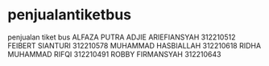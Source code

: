 # penjualantiketbus
penjualan tiket bus
ALFAZA PUTRA ADJIE ARIEFIANSYAH 	  312210512
FEIBERT SIANTURI			              312210578
MUHAMMAD HASBIALLAH		              312210618
RIDHA MUHAMMAD RIFQI		            312210491
ROBBY FIRMANSYAH			              312210643
